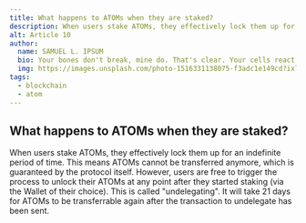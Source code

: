 ```yaml
---
title: What happens to ATOMs when they are staked?
description: When users stake ATOMs, they effectively lock them up for an indefinite period of time.
alt: Article 10
author: 
  name: SAMUEL L. IPSUM
  bio: Your bones don't break, mine do. That's clear. Your cells react to bacteria and viruses differently than mine. You don't get sick, I do. That's also clear. But for some reason, you and I react the exact same way to water. We swallow it too fast, we choke. We get some in our lungs, we drown. However unreal it may seem, we are connected, you and I. We're on the same curve, just on opposite ends.
  img: https://images.unsplash.com/photo-1516331138075-f3adc1e149cd?ixlib=rb-1.2.1&ixid=MXwxMjA3fDB8MHxwaG90by1wYWdlfHx8fGVufDB8fHw%3D&auto=format&fit=crop&w=800&q=60
tags: 
  - blockchain
  - atom
---
```

## What happens to ATOMs when they are staked?

When users stake ATOMs, they effectively lock them up for an indefinite period of time. This means ATOMs cannot be transferred anymore, which is guaranteed by the protocol itself. However, users are free to trigger the process to unlock their ATOMs at any point after they started staking (via the Wallet of their choice). This is called "undelegating". It will take 21 days for ATOMs to be transferrable again after the transaction to undelegate has been sent.